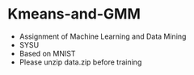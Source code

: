 # Kmeans-and-GMM
- Assignment of Machine Learning and Data Mining
- SYSU
- Based on MNIST
- Please unzip data.zip before training
